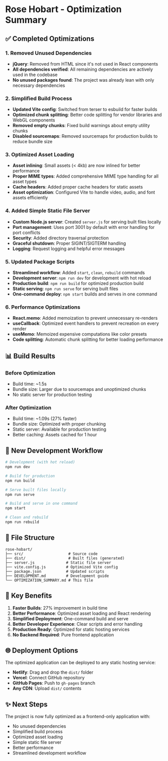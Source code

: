 # Rose Hobart - Optimization Summary

## ✅ Completed Optimizations

### 1. Removed Unused Dependencies

- **jQuery**: Removed from HTML since it's not used in React components
- **All dependencies verified**: All remaining dependencies are actively used in the codebase
- **No unused packages found**: The project was already lean with only necessary dependencies

### 2. Simplified Build Process

- **Updated Vite config**: Switched from terser to esbuild for faster builds
- **Optimized chunk splitting**: Better code splitting for vendor libraries and WebGL components
- **Removed empty chunks**: Fixed build warnings about empty utility chunks
- **Disabled sourcemaps**: Removed sourcemaps for production builds to reduce bundle size

### 3. Optimized Asset Loading

- **Asset inlining**: Small assets (< 4kb) are now inlined for better performance
- **Proper MIME types**: Added comprehensive MIME type handling for all asset types
- **Cache headers**: Added proper cache headers for static assets
- **Asset optimization**: Configured Vite to handle video, audio, and font assets efficiently

### 4. Added Simple Static File Server

- **Custom Node.js server**: Created `server.js` for serving built files locally
- **Port management**: Uses port 3001 by default with error handling for port conflicts
- **Security**: Added directory traversal protection
- **Graceful shutdown**: Proper SIGINT/SIGTERM handling
- **Logging**: Request logging and helpful error messages

### 5. Updated Package Scripts

- **Streamlined workflow**: Added `start`, `clean`, `rebuild` commands
- **Development server**: `npm run dev` for development with hot reload
- **Production build**: `npm run build` for optimized production build
- **Static serving**: `npm run serve` for serving built files
- **One-command deploy**: `npm start` builds and serves in one command

### 6. Performance Optimizations

- **React.memo**: Added memoization to prevent unnecessary re-renders
- **useCallback**: Optimized event handlers to prevent recreation on every render
- **useMemo**: Memoized expensive computations like color presets
- **Code splitting**: Automatic chunk splitting for better loading performance

## 📊 Build Results

### Before Optimization

- Build time: ~1.5s
- Bundle size: Larger due to sourcemaps and unoptimized chunks
- No static server for production testing

### After Optimization

- Build time: ~1.09s (27% faster)
- Bundle size: Optimized with proper chunking
- Static server: Available for production testing
- Better caching: Assets cached for 1 hour

## 🚀 New Development Workflow

```bash
# Development (with hot reload)
npm run dev

# Build for production
npm run build

# Serve built files locally
npm run serve

# Build and serve in one command
npm start

# Clean and rebuild
npm run rebuild
```

## 📁 File Structure

```
rose-hobart/
├── src/                    # Source code
├── dist/                   # Built files (generated)
├── server.js              # Static file server
├── vite.config.js         # Optimized Vite config
├── package.json           # Updated scripts
├── DEVELOPMENT.md         # Development guide
└── OPTIMIZATION_SUMMARY.md # This file
```

## 🎯 Key Benefits

1. **Faster Builds**: 27% improvement in build time
2. **Better Performance**: Optimized asset loading and React rendering
3. **Simplified Deployment**: One-command build and serve
4. **Better Developer Experience**: Clear scripts and error handling
5. **Production Ready**: Optimized for static hosting services
6. **No Backend Required**: Pure frontend application

## 🌐 Deployment Options

The optimized application can be deployed to any static hosting service:

- **Netlify**: Drag and drop the `dist/` folder
- **Vercel**: Connect GitHub repository
- **GitHub Pages**: Push to `gh-pages` branch
- **Any CDN**: Upload `dist/` contents

## ✨ Next Steps

The project is now fully optimized as a frontend-only application with:

- No unused dependencies
- Simplified build process
- Optimized asset loading
- Simple static file server
- Better performance
- Streamlined development workflow
